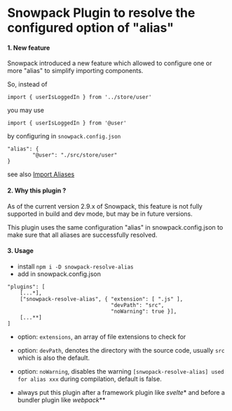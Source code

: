 # Snowpack Plugin to resolve the configured option of "alias"

#### 1. New feature

Snowpack introduced a new feature which allowed to configure one or more "alias" to simplify importing components.

So, instead of

`import { userIsLoggedIn } from '../store/user'`

you may use

`import { userIsLoggedIn } from '@user'`

by configuring in `snowpack.config.json`
```
"alias": {
        "@user": "./src/store/user"
}
```
see also [Import Aliases](https://www.snowpack.dev/#import-aliases)

#### 2. Why this plugin ?

As of the current version 2.9.x of Snowpack, this feature is not fully supported in build and dev mode, but may be in future versions.

This plugin uses the same configuration "alias" in snowpack.config.json to make sure that all aliases are successfully resolved.

#### 3. Usage

- install `npm i -D snowpack-resolve-alias`
- add in snowpack.config.json

```
"plugins": [
    [...*],
    ["snowpack-resolve-alias", { "extension": [ ".js" ],
                                 "devPath": "src",
                                 "noWarning": true }],
    [...**]
]
```

- option: `extensions`, an array of file extensions to check for
- option: `devPath`, denotes the directory with the source code, usually `src` which is also the default.
- option: `noWarning`, disables the warning `[snwopack-resolve-alias] used for alias xxx` during compilation, default is false.

- always put this plugin after a framework plugin like *svelte** and before a bundler plugin like *webpack***
